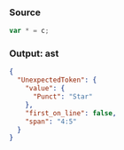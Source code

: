 ### Source
```js parse:stmt
var * = c;
```

### Output: ast
```json
{
  "UnexpectedToken": {
    "value": {
      "Punct": "Star"
    },
    "first_on_line": false,
    "span": "4:5"
  }
}
```
